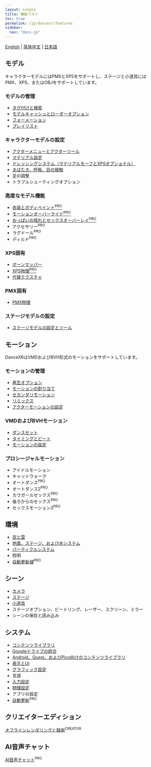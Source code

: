 ```yaml
---
layout: single
title: 機能リスト
toc: true
permalink: /jp/dancexr/features
sidebar:
  nav: "docs-jp"
---
```


[English](/dancexr/features) | [简体中文](/zh/dancexr/features) | [日本語](/ja/dancexr/features)

## モデル
キャラクターモデルにはPMXとXPSをサポートし、ステージと小道具にはPMX、XPS、またはOBJをサポートしています。

### モデルの管理
* [タグ付けと検索](features/tagging)
* [モデルキャッシュとローダーオプション](features/loader_options)
* [フォーメーション](features/formation)
* [プレイリスト](features/actor_playlist)


### キャラクターモデルの設定
* [アクターメニューとアクターツール](features/actor_tools)
* [マテリアル設定](features/material_settings)
* [ドレッシングシステム（マテリアルモーフとXPSオプショナル）](features/optionals)
* [まばたき、呼吸、目の接触](features/eyecontact)
* 足の調整
* トラブルシューティングオプション


### 高度なモデル機能
* [衣装とボディペイント<sup>PRO</sup>](features/outfit_body_paint)
* [モーションオーバーライド<sup>PRO</sup>](features/motion_override)
* [おっぱいの揺れとセックスオーバーレイ<sup>PRO</sup>](features/boob_shake_sex_overlay)
* アクセサリー<sup>PRO</sup>
* ラグドール<sup>PRO</sup>
* ディルド<sup>PRO</sup>

### XPS固有
* [ボーンマッパー](features/bone_mapper.md)
* [XPS物理<sup>PRO</sup>](features/xps_physics)
* [代替テクスチャ](features/alternative_textures)


### PMX固有
* [PMX物理](features/pmx_physics)


### ステージモデルの設定
* [ステージモデルの設定とツール](feature/stages)


## モーション
DanceXRはVMDおよびBVH形式のモーションをサポートしています。


### モーションの管理
* [再生オプション](features/playback_options)
* [モーションの割り当て](features/assign_motion)
* [セカンダリモーション](features/secondary_motion)
* [リミックス](features/remix)
* [アクターモーションの設定](features/actor_motion_settings)


### VMDおよびBVHモーション
* [ダンスセット](features/dance_set)
* [タイミングとビート](features/music_timing)
* [モーションの設定](features/motion_settings)


### プロシージャルモーション
* アイドルモーション
* キャットウォーク
* オートダンス<sup>PRO</sup>
* オートダンス2<sup>PRO</sup>
* カウガールセックス<sup>PRO</sup>
* 後ろからのセックス<sup>PRO</sup>
* セックスモーション3<sup>PRO</sup>


## 環境
* [空と雲](features/skymap)
* [地面、ステージ、および水システム](features/ground)
* [パーティクルシステム](features/particles)
* 照明
* [自動更新値](features/autoupdate)<sup>PRO</sup>

## シーン
* [カメラ](features/camera)
* [ステージ](features/stages)
* [小道具](features/props)
* ステージオプション、ビートリング、レーザー、スクリーン、ミラー
* シーンの保存と読み込み

## システム
* [コンテンツライブラリ](preparecontent)
* [Googleドライブの統合](features/googledrive)
* [Android、Quest、およびPico向けのコンテンツライブラリ](content_android_quest)
* [表示とUI](features/display_settings)
* [グラフィック設定](features/graphics)
* 言語
* [入力設定](features/controls)
* [物理設定](features/system_physics)
* アプリの設定
* [自動更新](features/autoupdate)<sup>PRO</sup>

## クリエイターエディション
[オフラインレンダリングと録画](creator.md)<sup>CREATOR</sup>

## AI音声チャット
[AI音声チャット](ai_chat)<sup>PRO</sup>